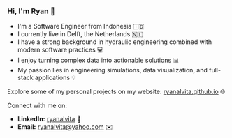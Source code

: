 ### Hi, I'm Ryan 👋

- I'm a Software Engineer from Indonesia 🇮🇩
- I currently live in Delft, the Netherlands 🇳🇱
- I have a strong background in hydraulic engineering combined with modern software practices 💻
- I enjoy turning complex data into actionable solutions 📊
- My passion lies in engineering simulations, data visualization, and full-stack applications 💡

Explore some of my personal projects on my website: [ryanalvita.github.io](https://ryanalvita.github.io/) 🌐

Connect with me on:
- **LinkedIn:** [ryanalvita](https://www.linkedin.com/in/ryanalvita/) 🔗
- **Email:** [ryanalvita@yahoo.com](mailto:ryanalvita@yahoo.com) ✉️
